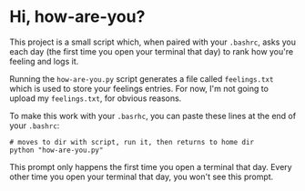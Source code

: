 # Hi, how-are-you?

This project is a small script which, when paired with your `.bashrc`, asks you each day (the first time you open your terminal that day) to rank how you're feeling and logs it. 

Running the `how-are-you.py` script generates a file called `feelings.txt` which is used to store your feelings entries.  For now, I'm not going to upload my `feelings.txt`, for obvious reasons.


To make this work with your `.basrhc`,  you can paste these lines at the end of your `.bashrc`:

```
# moves to dir with script, run it, then returns to home dir
python "how-are-you.py"
```

This prompt only happens the first time you open a terminal that day. Every other time you open your terminal that day, you won't see this prompt.

